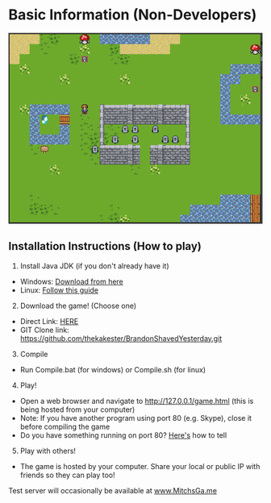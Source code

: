 # Basic Information (Non-Developers)

![Preview](preview.png)

## Installation Instructions (How to play)

1. Install Java JDK (if you don't already have it)
  - Windows: [Download from here](http://www.oracle.com/technetwork/java/javase/downloads/jdk8-downloads-2133151.html)
  - Linux: [Follow this guide](https://www.digitalocean.com/community/tutorials/how-to-install-java-on-ubuntu-with-apt-get)
2. Download the game! (Choose one)
  - Direct Link: [HERE](https://github.com/thekakester/BrandonShavedYesterday/archive/master.zip)
  - GIT Clone link: https://github.com/thekakester/BrandonShavedYesterday.git 
3. Compile
  - Run Compile.bat (for windows) or Compile.sh (for linux)
4. Play!
  - Open a web browser and navigate to http://127.0.0.1/game.html (this is being hosted from your computer)
  - Note: If you have another program using port 80 (e.g. Skype), close it before compiling the game
  - Do you have something running on port 80? [Here's](http://stackoverflow.com/questions/48198/how-can-you-find-out-which-process-is-listening-on-a-port-on-windows) how to tell
5. Play with others!
  - The game is hosted by your computer.  Share your local or public IP with friends so they can play too!

Test server will occasionally be available at www.MitchsGa.me
